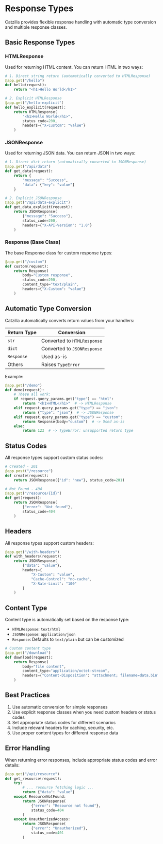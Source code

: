 # Response Types

Catzilla provides flexible response handling with automatic type conversion and multiple response classes.

## Basic Response Types

### HTMLResponse

Used for returning HTML content. You can return HTML in two ways:

```python
# 1. Direct string return (automatically converted to HTMLResponse)
@app.get("/hello")
def hello(request):
    return "<h1>Hello World</h1>"

# 2. Explicit HTMLResponse
@app.get("/hello-explicit")
def hello_explicit(request):
    return HTMLResponse(
        "<h1>Hello World</h1>",
        status_code=200,
        headers={"X-Custom": "value"}
    )
```

### JSONResponse

Used for returning JSON data. You can return JSON in two ways:

```python
# 1. Direct dict return (automatically converted to JSONResponse)
@app.get("/api/data")
def get_data(request):
    return {
        "message": "Success",
        "data": {"key": "value"}
    }

# 2. Explicit JSONResponse
@app.get("/api/data-explicit")
def get_data_explicit(request):
    return JSONResponse(
        {"message": "Success"},
        status_code=200,
        headers={"X-API-Version": "1.0"}
    )
```

### Response (Base Class)

The base Response class for custom response types:

```python
@app.get("/custom")
def custom(request):
    return Response(
        body="Custom response",
        status_code=200,
        content_type="text/plain",
        headers={"X-Custom": "value"}
    )
```

## Automatic Type Conversion

Catzilla automatically converts return values from your handlers:

| Return Type | Conversion |
|------------|------------|
| `str` | Converted to `HTMLResponse` |
| `dict` | Converted to `JSONResponse` |
| `Response` | Used as-is |
| Others | Raises `TypeError` |

Example:
```python
@app.get("/demo")
def demo(request):
    # These all work:
    if request.query_params.get("type") == "html":
        return "<h1>HTML</h1>"  # -> HTMLResponse
    elif request.query_params.get("type") == "json":
        return {"type": "json"}  # -> JSONResponse
    elif request.query_params.get("type") == "custom":
        return Response(body="custom")  # -> Used as-is
    else:
        return 123  # -> TypeError: unsupported return type
```

## Status Codes

All response types support custom status codes:

```python
# Created - 201
@app.post("/resource")
def create(request):
    return JSONResponse({"id": "new"}, status_code=201)

# Not Found - 404
@app.get("/resource/{id}")
def get(request):
    return JSONResponse(
        {"error": "Not found"},
        status_code=404
    )
```

## Headers

All response types support custom headers:

```python
@app.get("/with-headers")
def with_headers(request):
    return JSONResponse(
        {"data": "value"},
        headers={
            "X-Custom": "value",
            "Cache-Control": "no-cache",
            "X-Rate-Limit": "100"
        }
    )
```

## Content Type

Content type is automatically set based on the response type:

- `HTMLResponse`: `text/html`
- `JSONResponse`: `application/json`
- `Response`: Defaults to `text/plain` but can be customized

```python
# Custom content type
@app.get("/download")
def download(request):
    return Response(
        body="file content",
        content_type="application/octet-stream",
        headers={"Content-Disposition": "attachment; filename=data.bin"}
    )
```

## Best Practices

1. Use automatic conversion for simple responses
2. Use explicit response classes when you need custom headers or status codes
3. Set appropriate status codes for different scenarios
4. Include relevant headers for caching, security, etc.
5. Use proper content types for different response data

## Error Handling

When returning error responses, include appropriate status codes and error details:

```python
@app.get("/api/resource")
def get_resource(request):
    try:
        # ... resource fetching logic ...
        return {"data": "value"}
    except ResourceNotFound:
        return JSONResponse(
            {"error": "Resource not found"},
            status_code=404
        )
    except UnauthorizedAccess:
        return JSONResponse(
            {"error": "Unauthorized"},
            status_code=401
        )
```
